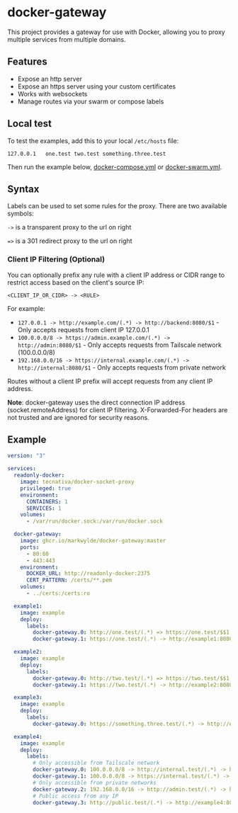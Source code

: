 # docker-gateway
This project provides a gateway for use with Docker, allowing you to proxy multiple services from multiple domains.

## Features
- Expose an http server
- Expose an https server using your custom certificates
- Works with websockets
- Manage routes via your swarm or compose labels

## Local test
To test the examples, add this to your local `/etc/hosts` file:
```text
127.0.0.1	one.test two.test something.three.test
```

Then run the example below, [docker-compose.yml](docker-compose.yml) or [docker-swarm.yml](docker-swarm.yml).

## Syntax
Labels can be used to set some rules for the proxy. There are two available symbols:

`->` is a transparent proxy to the url on right

`=>` is a 301 redirect proxy to the url on right

### Client IP Filtering (Optional)
You can optionally prefix any rule with a client IP address or CIDR range to restrict access based on the client's source IP:

```
<CLIENT_IP_OR_CIDR> -> <RULE>
```

For example:
- `127.0.0.1 -> http://example.com/(.*) -> http://backend:8080/$1` - Only accepts requests from client IP 127.0.0.1
- `100.0.0.0/8 -> https://admin.example.com/(.*) -> http://admin:8080/$1` - Only accepts requests from Tailscale network (100.0.0.0/8)
- `192.168.0.0/16 -> https://internal.example.com/(.*) -> http://internal:8080/$1` - Only accepts requests from private network

Routes without a client IP prefix will accept requests from any client IP address.

**Note**: docker-gateway uses the direct connection IP address (socket.remoteAddress) for client IP filtering. X-Forwarded-For headers are not trusted and are ignored for security reasons.

## Example
```yaml
version: "3"

services:
  readonly-docker:
    image: tecnativa/docker-socket-proxy
    privileged: true
    environment:
      CONTAINERS: 1
      SERVICES: 1
    volumes:
      - /var/run/docker.sock:/var/run/docker.sock

  docker-gateway:
    image: ghcr.io/markwylde/docker-gateway:master
    ports:
      - 80:80
      - 443:443
    environment:
      DOCKER_URL: http://readonly-docker:2375
      CERT_PATTERN: /certs/**.pem
    volumes:
      - ../certs:/certs:ro

  example1:
    image: example
    deploy:
      labels:
        docker-gateway.0: http://one.test/(.*) => https://one.test/$$1
        docker-gateway.1: https://one.test/(.*) -> http://example1:8080/$$1

  example2:
    image: example
    deploy:
      labels:
        docker-gateway.0: http://two.test/(.*) => https://two.test/$$1
        docker-gateway.1: https://two.test/(.*) -> http://example2:8080/$$1

  example3:
    image: example
    deploy:
      labels:
        docker-gateway.0: https://something.three.test/(.*) -> http://example3:8080/$$1

  example4:
    image: example
    deploy:
      labels:
        # Only accessible from Tailscale network
        docker-gateway.0: 100.0.0.0/8 -> http://internal.test/(.*) -> http://example4:8080/$$1
        docker-gateway.1: 100.0.0.0/8 -> https://internal.test/(.*) -> http://example4:8080/$$1
        # Only accessible from private networks
        docker-gateway.2: 192.168.0.0/16 -> http://admin.test/(.*) -> http://example4:8080/admin/$$1
        # Public access from any IP
        docker-gateway.3: http://public.test/(.*) -> http://example4:8080/public/$$1

```
